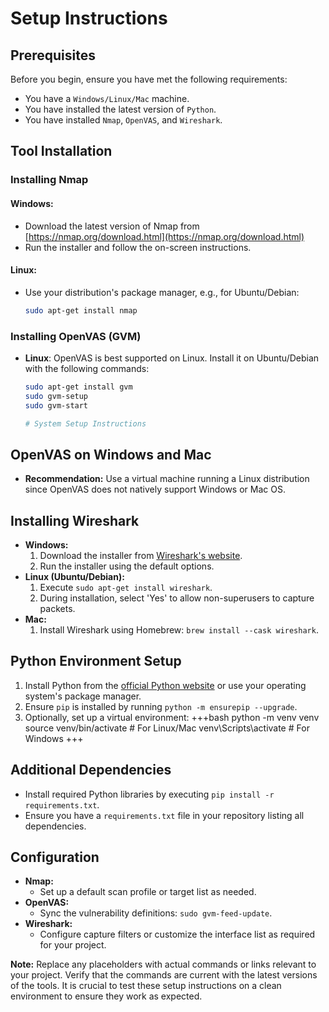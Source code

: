 # Setup Instructions

## Prerequisites
Before you begin, ensure you have met the following requirements:
* You have a `Windows/Linux/Mac` machine.
* You have installed the latest version of `Python`.
* You have installed `Nmap`, `OpenVAS`, and `Wireshark`.

## Tool Installation

### Installing Nmap
#### Windows:
- Download the latest version of Nmap from [https://nmap.org/download.html](https://nmap.org/download.html)
- Run the installer and follow the on-screen instructions.

#### Linux:
- Use your distribution's package manager, e.g., for Ubuntu/Debian:
  ```bash
  sudo apt-get install nmap
  
### Installing OpenVAS (GVM)
- **Linux**: OpenVAS is best supported on Linux. Install it on Ubuntu/Debian with the following commands:
  ```bash
  sudo apt-get install gvm
  sudo gvm-setup
  sudo gvm-start

  # System Setup Instructions

## OpenVAS on Windows and Mac
- **Recommendation:** Use a virtual machine running a Linux distribution since OpenVAS does not natively support Windows or Mac OS.

## Installing Wireshark
- **Windows:**
  1. Download the installer from [Wireshark's website](https://www.wireshark.org/download.html).
  2. Run the installer using the default options.
- **Linux (Ubuntu/Debian):**
  1. Execute `sudo apt-get install wireshark`.
  2. During installation, select 'Yes' to allow non-superusers to capture packets.
- **Mac:**
  1. Install Wireshark using Homebrew: `brew install --cask wireshark`.

## Python Environment Setup
1. Install Python from the [official Python website](https://www.python.org/downloads/) or use your operating system's package manager.
2. Ensure `pip` is installed by running `python -m ensurepip --upgrade`.
3. Optionally, set up a virtual environment:
   +++bash
   python -m venv venv
   source venv/bin/activate # For Linux/Mac
   venv\Scripts\activate # For Windows
   +++

## Additional Dependencies
- Install required Python libraries by executing `pip install -r requirements.txt`.
- Ensure you have a `requirements.txt` file in your repository listing all dependencies.

## Configuration
- **Nmap:**
  - Set up a default scan profile or target list as needed.
- **OpenVAS:**
  - Sync the vulnerability definitions: `sudo gvm-feed-update`.
- **Wireshark:**
  - Configure capture filters or customize the interface list as required for your project.

**Note:** Replace any placeholders with actual commands or links relevant to your project. Verify that the commands are current with the latest versions of the tools. It is crucial to test these setup instructions on a clean environment to ensure they work as expected.
